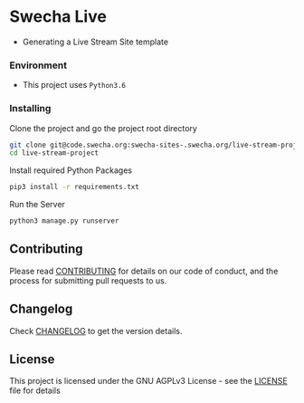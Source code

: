 # Swecha Live

- Generating a Live Stream Site template

### Environment

- This project uses `Python3.6`

### Installing

Clone the project and go the project root directory

```bash
git clone git@code.swecha.org:swecha-sites-.swecha.org/live-stream-project.git
cd live-stream-project
```

Install required Python Packages

```bash
pip3 install -r requirements.txt
```

Run the Server

```bash
python3 manage.py runserver
```

## Contributing

Please read [CONTRIBUTING](CONTRIBUTING.md) for details on our code of conduct, and the process for submitting pull requests to us.

## Changelog

Check [CHANGELOG](CHANGELOG.md) to get the version details.

## License

This project is licensed under the GNU AGPLv3 License - see the [LICENSE](LICENSE) file for details


